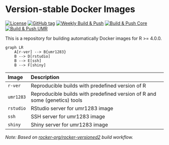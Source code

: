 
<!-- README.md is generated from README.Rmd. Please edit that file -->

# Version-stable Docker Images

<!-- badges: start -->

[![License](https://img.shields.io/github/license/umr1283/docker-versioned)](LICENSE)
[![GitHub
tag](https://img.shields.io/github/tag/umr1283/docker-versioned.svg?label=latest%20tag)](https://github.com/umr1283/docker-versioned)
[![Weekly Build &
Push](https://github.com/umr1283/docker-versioned/actions/workflows/weekly.yml/badge.svg)](https://github.com/umr1283/docker-versioned/actions/workflows/weekly.yml)
[![Build & Push Core](https://github.com/umr1283/docker-versioned/actions/workflows/core-build.yml/badge.svg)](https://github.com/umr1283/docker-versioned/actions/workflows/core-build.yml)
[![Build & Push UMR](https://github.com/umr1283/docker-versioned/actions/workflows/umr-build.yml/badge.svg?branch=main)](https://github.com/umr1283/docker-versioned/actions/workflows/umr-build.yml)
<!-- badges: end -->

This is a repository for building automatically Docker images for R \>=
4.0.0.

``` mermaid
graph LR
    A[r-ver] --> B{umr1283}
    B --> D[rstudio]
    B --> E[ssh]
    B --> F[shiny]
```

| Image      | Description                                                                |
|:-----------|:---------------------------------------------------------------------------|
| `r-ver`    | Reproducible builds with predefined version of R                           |
| `umr1283`  | Reproducible builds with predefined version of R and some (genetics) tools |
| `rstudio`  | RStudio server for umr1283 image                                           |
| `ssh`      | SSH server for umr1283 image                                               |
| `shiny`    | Shiny server for umr1283 image                                             |

*Note: Based on
[rocker-org/rocker-versioned2](https://github.com/rocker-org/rocker-versioned2)
build workflow.*
